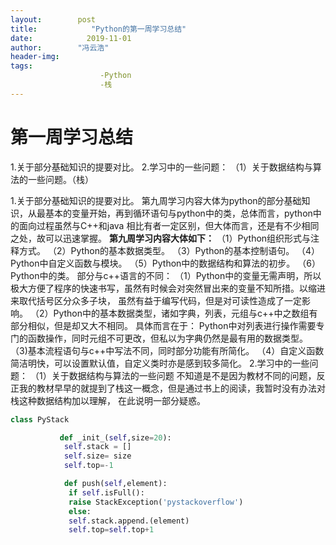 ```yaml
---
layout:        post
title:            "Python的第一周学习总结"
date:            2019-11-01
author:        "冯云浩"
header-img:
tags:
                    -Python
                    -栈
---
```




# 第一周学习总结



1.关于部分基础知识的提要对比。
2.学习中的一些问题：
（1）关于数据结构与算法的一些问题。（栈）

1.关于部分基础知识的提要对比。
  第九周学习内容大体为python的部分基础知识，从最基本的变量开始，再到循环语句与python中的类，总体而言，python中的面向过程虽然与C++和java
相比有者一定区别，但大体而言，还是有不少相同之处，故可以迅速掌握。
**第九周学习内容大体如下：**
（1）Python组织形式与注释方式。
（2）Python的基本数据类型。
（3）Python的基本控制语句。
（4）Python中自定义函数与模块。
（5）Python中的数据结构和算法的初步。
（6）Python中的类。
部分与c++语言的不同：
（1）Python中的变量无需声明，所以极大方便了程序的快速书写，虽然有时候会对突然冒出来的变量不知所措。以缩进来取代括号区分众多子块，
虽然有益于编写代码，但是对可读性造成了一定影响。
（2）Python中的基本数据类型，诸如字典，列表，元组与c++中之数组有部分相似，但是却又大不相同。
具体而言在于：
Python中对列表进行操作需要专门的函数操作，同时元组不可更改，但私以为字典仍然是最有用的数据类型。
（3)基本流程语句与c++中写法不同，同时部分功能有所简化。
（4）自定义函数简洁明快，可以设置默认值，自定义类时亦是感到较多简化。
2.学习中的一些问题：
（1）关于数据结构与算法的一些问题
不知道是不是因为教材不同的问题，反正我的教材早早的就提到了栈这一概念，但是通过书上的阅读，我暂时没有办法对栈这种数据结构加以理解，
在此说明一部分疑惑。

```python
class PyStack

​           def _init_(self,size=20):
​            self.stack = []
​            self.size= size
​            self.top=-1                     

​            def push(self,element):
​             if self.isFull():
​             raise StackException('pystackoverflow')
​             else:
​             self.stack.append.(element)                 
​             self.top=self.top+1
```



